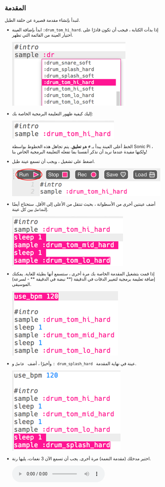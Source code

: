 ## المقدمة

لنبدأ بإنشاء مقدمة قصيرة عن حلقة الطبل.

+ ابدأ بإضافة العينة `:drum_tom_hi_hard`. إذا بدأت الكتابة ، فيجب أن تكون قادرًا على اختيار العينة من القائمة التي تظهر.
    
    ![لقطة الشاشة](images/drum-sample-help.png)

+ إليك كيفية ظهور التعليمة البرمجية الخاصة بك:
    
    ![لقطة الشاشة](images/drum-intro-1.png)
    
    الخط أعلى العينة يبدأ بـ ` # ` هو **تعليق**. يتم تجاهل هذه الخطوط بواسطة Sonic Pi ، ولكنها مفيدة عندما نريد أن نذكر أنفسنا بما تفعله التعليمة البرمجية الخاص بنا!

+ اضغط على تشغيل ، ويجب أن تسمع عينة طبل.
    
    ![لقطة الشاشة](images/drum-run.png)

+ أضف عينتين أخرى من الأسطوانة ، بحيث تنتقل من الأعلى إلى الأقل. ستحتاج أيضًا إلى` فاصل ` بين كل عينة.
    
    ![لقطة الشاشة](images/drum-intro-2.png)

+ إذا قمت بتشغيل المقدمة الخاصة بك مرة أخرى ، ستسمع أنها بطيئة للغاية. يمكنك إضافة تعليمة برمجية لتغيير الدقات في الدقيقة (** نبضة في الدقيقة ** - لسرعة) الموسيقى.
    
    ![لقطة الشاشة](images/drum-bpm.png)

+ وأخيرًا ، أضف ` فاصل` و `: drum_splash_hard ` عينة في نهاية المقدمة.
    
    ![لقطة الشاشة](images/drum-intro-splash.png)

+ اختبر مدخلك (مقدمة النغمة) مرة أخرى. يجب أن تسمع الآن 3 نغمات، يليها رنة.
    
    <div id="audio-preview" class="pdf-hidden">
      <audio controls preload> <source src="resources/drums-intro.mp3" type="audio/mpeg"> المتصفح الخاص بك لا يدعم هذا الجزء <code>الصوت </code>. </audio>
    </div>